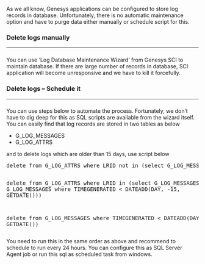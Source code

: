 
As we all know, Genesys applications can be configured to store log records in database. Unfortunately, there is no automatic maintenance option and have to purge data either manually or schedule script for this.

<h3 dir="ltr">
  Delete logs manually
</h3>

* * *

<h3 dir="ltr">
</h3>

You can use ‘Log Database Maintenance Wizard’ from Genesys SCI to maintain database. If there are large number of records in database, SCI application will become unresponsive and we have to kill it forcefully.

### Delete logs &#8211; Schedule it

* * *

### 

You can use steps below to automate the process. Fortunately, we don’t have to dig deep for this as SQL scripts are available from the wizard itself. You can easily find that log records are stored in two tables as below

  * G\_LOG\_MESSAGES
  * G\_LOG\_ATTRS

and to delete logs which are older than 15 days, use script below

<div>
  <div>
    <pre class="font:consolas toolbar:1 toolbar-overlay:false toolbar-hide:false nums-toggle:false whitespace-before:1 whitespace-after:1 lang:tsql decode:true">delete from G_LOG_ATTRS where LRID not in (select G_LOG_MESSAGES.ID from G_LOG_MESSAGES)

delete from G_LOG_ATTRS where LRID in (select G_LOG_MESSAGES.ID from G_LOG_MESSAGES where TIMEGENERATED &lt; DATEADD(DAY, -15, GETDATE()))

delete from G_LOG_MESSAGES where TIMEGENERATED &lt; DATEADD(DAY, -15, GETDATE())</pre>
  </div>
</div>

You need to run this in the same order as above and recommend to schedule to run every 24 hours. You can configure this as SQL Server Agent job or run this sql as scheduled task from windows.